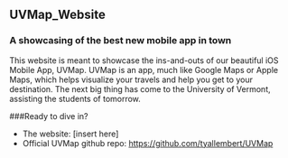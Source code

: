 ## UVMap_Website

### A showcasing of the best new mobile app in town
This website is meant to showcase the ins-and-outs of our beautiful iOS Mobile App, UVMap. UVMap is an app, much like Google Maps or Apple Maps, which
helps visualize your travels and help you get to your destination. The next big thing has come to the University of Vermont, assisting the students of tomorrow.



###Ready to dive in? 
- The website: [insert here]
- Official UVMap github repo: https://github.com/tyallembert/UVMap

